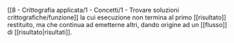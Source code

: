 [[8 - Crittografia applicata/1 - Concetti/1 - Trovare soluzioni crittografiche/funzione]] la cui esecuzione non termina al primo [[risultato]] restituito, ma che continua ad emetterne altri, dando origine ad un [[flusso]] di [[risultato|risultati]].